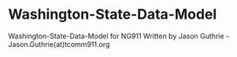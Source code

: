 # Washington-State-Data-Model
Washington-State-Data-Model for NG911
Written by Jason Guthrie - Jason.Guthrie(at)tcomm911.org
